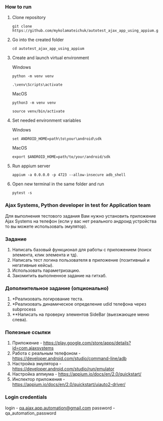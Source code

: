 ### How to run
1) Clone repository
    ```
    git clone https://github.com/mykolamateichuk/autotest_ajax_app_using_appium.git
    ```
2) Go into the created folder

    ```
    cd autotest_ajax_app_using_appium
    ```

3) Create and launch virtual environment
    
    Windows
    ```
    python -m venv venv
    ```
   
    ```
    .\venv\Scripts\activate
    ```
   
    MacOS
    ```
    python3 -m venv venv
    ```
   
    ```
    source venv/bin/activate
    ```

4) Set needed environment variables
   
   Windows
   ```
   set ANDROID_HOME=path\to\your\android\sdk
   ```
   
   MacOS
   ```
   export $ANDROID_HOME=path/to/your/android/sdk
   ```

5) Run appium server

   ```
   appium -a 0.0.0.0 -p 4723 --allow-insecure adb_shell
   ```

6) Open new terminal in the same folder and run

   ```
   pytest -s
   ```
### Ajax Systems, Python developer in test for Application team
Для выполнения тестового задания Вам нужно установить приложение Ajax Systems на телефон (если у вас нет реального андроид устройства то вы можете использовать эмулятор).

### Задание
1) Написать базовый функционал для работы с приложением (поиск элемента, клик элемента и тд).
2) Написать тест логина пользователя в приложение (позитивный и негативные кейсы).
3) Использовать параметризацию.
4) Закомитить выполненное задание на гитхаб.

### Дополнительное задание (опционально)
1) *Реализовать логирование теста.
2) *Реализовать динамическое определение udid телефона через subprocess
3) **Написать на проверку элементов SideBar (выезжающее меню слева).

### Полезные ссылки
1) Приложение - https://play.google.com/store/apps/details?id=com.ajaxsystems
2) Работа с реальным телефоном - https://developer.android.com/studio/command-line/adb
3) Настройка эмулятора - https://developer.android.com/studio/run/emulator
4) Настройка аппиума - https://appium.io/docs/en/2.0/quickstart/
5) Инспектор приложения - https://appium.io/docs/en/2.0/quickstart/uiauto2-driver/

### Login credentials
login - qa.ajax.app.automation@gmail.com
password - qa_automation_password
